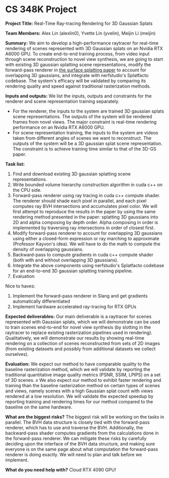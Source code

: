 # CS 348K Project

**Project Title:** Real-Time Ray-tracing Rendering for 3D Gaussian Splats

**Team Members:** Alex Lin (alexlin0), Yvette Lin (yvelin), Meijin Li (meijin)

**Summary:** We aim to develop a high-performance raytracer for real-time rendering of scenes represented with 3D Gaussian splats on an Nvidia RTX A6000 GPU. To create end-to-end training process, from video input through scene reconstruction to novel view synthesis, we are going to start with existing 3D gaussian splatting scene representations, modify the forward-pass renderer in [the surface splatting paper](https://www.cs.umd.edu/~zwicker/publications/SurfaceSplatting-SIG01.pdf) to account for overlapping 3D gaussians, and integrate with nerfstudio's Splatfacto codebase. The system's efficacy will be validated by comparing its rendering quality and speed against traditional rasterization methods.

**Inputs and outputs:** We list the inputs, outputs and constraints for the renderer and scene representation training separately. 

- For the renderer, the inputs to the system are trained 3D gaussian splats scene representations. The outputs of the system will be rendered frames from novel views. The major constraint is real-time rendering performance on an Nvidia RTX A6000 GPU. 
- For scene representation training, the inputs to the system are videos taken from different angles of scenes we want to reconstruct. The outputs of the system will be a 3D gaussian splat scene representation. The constraint is to achieve training time similar to that of the 3D-GS paper.

**Task list:**

1. Find and download existing 3D gaussian splatting scene representations.
1. Write bounded volume hierarchy construction algorithm in cuda c++ on the CPU side.
1. Forward-pass renderer using ray tracing in cuda c++ compute shader. The renderer should shade each pixel in parallel, and each pixel computes ray BVH intersections and accumulates pixel color. We will first attempt to reproduce the results in the paper by using the same rendering method presented in the paper: splatting 3D gaussians into 2D and alpha composing by depth order. Alpha composing in order is implemented by traversing ray intersections in order of closest first.
1. Modify forward-pass renderer to account for overlapping 3D gaussians using either a closed-form expression or ray marching to approximate (Professor Kayvon's idea). We will have to do the math to compute the density of overlapping gaussians.
1. Backward-pass to compute gradients in cuda c++ compute shader (both with and without overlapping 3D gaussians).
1. Integrate the above components using nerfstudio's Splatfacto codebase for an end-to-end 3D gaussian splatting training pipeline.
1. Evaluation

Nice to haves:

1. Implement the forward-pass renderer in Slang and get gradients automatically differentiated
2. Implement hardware accelerated ray-tracing for RTX GPUs

**Expected deliverables:** Our main deliverable is a raytracer for scenes represented with Gaussian splats, which we will demonstrate can be used to train scenes end-to-end for novel view synthesis (by slotting in the raytracer to replace existing rasterization pipelines used in rendering). Qualitatively, we will demonstrate our results by showing real-time rendering on a collection of scenes reconstructed from sets of 2D images (from existing datasets and possibly from additional datasets we collect ourselves).

**Evaluation:** We expect our method to have comparable quality to the baseline rasterization method, which we will validate by reporting the traditional quantitative image quality metrics (PSNR, SSIM, LPIPS) on a set of 3D scenes. x We also expect our method to exhibit faster rendering and training than the baseline rasterization method on certain types of scenes and views, namely scenes with a high Gaussian splat count with views rendered at a low resolution. We will validate the expected speedup by reporting training and rendering times for our method compared to the baseline on the same hardware.

**What are the biggest risks?** The biggest risk will be working on the tasks in parallel. The BVH data structure is closely tied with the forward-pass renderer, which has to use and traverse the BVH. Additionally, the backward-pass shader computes gradients from the calculations done in the forward-pass renderer. We can mitigate these risks by carefully deciding upon the interface of the BVH data structure, and making sure everyone is on the same page about what computation the forward-pass renderer is doing exactly. We will need to plan and talk before we implement.

**What do you need help with?** Cloud RTX 4090 GPU!
